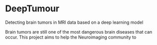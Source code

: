 # DeepTumour
Detecting brain tumors in MRI data based on a deep learning model

Brain tumors are still one of the most dangerous brain diseases that can occur. This project aims to help the Neuroimaging community to 